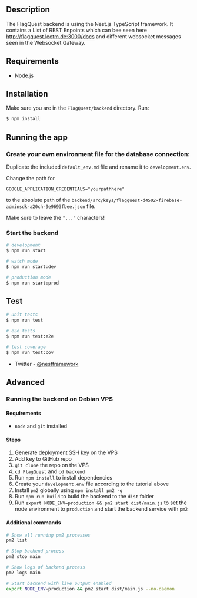 
## Description

The FlagQuest backend is using the Nest.js TypeScript framework. It contains a List of REST Enpoints which can bee seen here http://flagquest.leotm.de:3000/docs and different websocket messages seen in the Websocket Gateway.

## Requirements

- Node.js

## Installation

Make sure you are in the `FlagQuest/backend` directory.
Run: 
```bash
$ npm install
```

## Running the app

### Create your own environment file for the database connection:

Duplicate the included `default_env.md` file and rename it to `development.env`.

Change the path for

```env
GOOGLE_APPLICATION_CREDENTIALS="yourpathhere"
```
to the absolute path of the `backend/src/keys/flagquest-d4502-firebase-adminsdk-a20ch-9e9693fbee.json` file.

Make sure to leave the `"..."` characters!

### Start the backend

```bash
# development
$ npm run start

# watch mode
$ npm run start:dev

# production mode
$ npm run start:prod
```

## Test

```bash
# unit tests
$ npm run test

# e2e tests
$ npm run test:e2e

# test coverage
$ npm run test:cov
```

- Twitter - [@nestframework](https://twitter.com/nestframework)

## Advanced

### Running the backend on Debian VPS

#### Requirements

- `node` and `git` installed

#### Steps

1. Generate deployment SSH key on the VPS
2. Add key to GitHub repo
3. `git clone` the repo on the VPS
4. `cd FlagQuest` and `cd backend`
5. Run `npm install` to install dependencies
6. Create your `development.env` file according to the tutorial above
7. Install `pm2` globally using `npm install pm2 -g`
8. Run `npm run build` to build the backend to the `dist` folder
9. Run `export NODE_ENV=production && pm2 start dist/main.js` to set the node environment to `production` and start the backend service with `pm2`

#### Additional commands

```bash
# Show all running pm2 processes
pm2 list

# Stop backend process
pm2 stop main

# Show logs of backend process
pm2 logs main

# Start backend with live output enabled
export NODE_ENV=production && pm2 start dist/main.js --no-daemon
```
